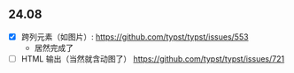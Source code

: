 ## 24.08

- [x] 跨列元素（如图片）: https://github.com/typst/typst/issues/553
    - 居然完成了
- [ ] HTML 输出（当然就含动图了） https://github.com/typst/typst/issues/721
